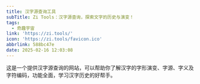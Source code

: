```yaml
---
title: 汉字源查询工具
subTitle: Zi Tools：汉字源查询，探索文字的历史与演变！
tags:
  - 奇趣宇宙
link: 'https://zi.tools/'
icon: 'https://zi.tools/favicon.ico'
abbrlink: 588bc47e
date: 2025-02-16 12:03:08
---
```


这是一个提供汉字源查询的网站，可以帮助你了解汉字的字形演变、字源、字义及字符编码，功能全面，学习汉字历史的好帮手。